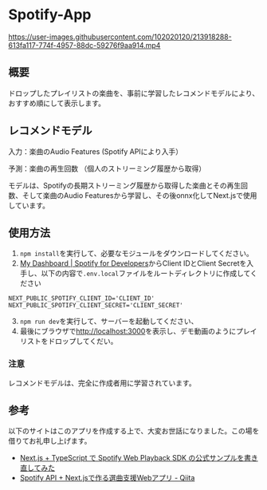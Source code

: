 # Spotify-App
https://user-images.githubusercontent.com/102020120/213918288-613fa117-774f-4957-88dc-59276f9aa914.mp4

## 概要
ドロップしたプレイリストの楽曲を、事前に学習したレコメンドモデルにより、おすすめ順にして表示します。

## レコメンドモデル
入力：楽曲のAudio Features (Spotify APIにより入手）

予測：楽曲の再生回数 （個人のストリーミング履歴から取得）

モデルは、Spotifyの長期ストリーミング履歴から取得した楽曲とその再生回数、そして楽曲のAudio Featuresから学習し、その後onnx化してNext.jsで使用しています。

## 使用方法
1. `npm install`を実行して、必要なモジュールをダウンロードしてください。
2. [My Dashboard | Spotify for Developers](https://developer.spotify.com/dashboard/)からClient IDとClient Secretを入手し、以下の内容で`.env.local`ファイルをルートディレクトリに作成してください

```
NEXT_PUBLIC_SPOTIFY_CLIENT_ID='CLIENT_ID'
NEXT_PUBLIC_SPOTIFY_CLIENT_SECRET='CLIENT_SECRET'
```
3. `npm run dev`を実行して、サーバーを起動してください、
4. 最後にブラウザで[http://localhost:3000](http://localhost:3000)を表示し、デモ動画のようにプレイリストをドロップしてくだい。

### 注意
レコメンドモデルは、完全に作成者用に学習されています。

## 参考
以下のサイトはこのアプリを作成する上で、大変お世話になりました。この場を借りてお礼申し上げます。
- [Next.js + TypeScript で Spotify Web Playback SDK の公式サンプルを書き直してみた](https://zenn.dev/ossamoon/articles/ef20bf19284fd8)
- [Spotify API + Next.jsで作る選曲支援Webアプリ - Qiita](https://qiita.com/Yuki_Oshima/items/82116e4044687b16ef60)

